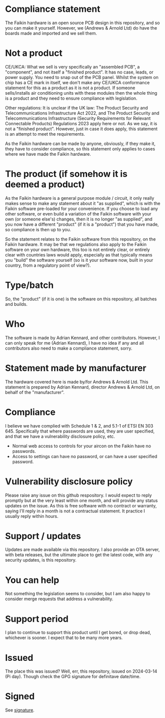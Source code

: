 
# Compliance statement

The Faikin hardware is an open source PCB design in this repository, and so you can make it yourself. However, we (Andrews & Arnold Ltd) do have the boards made and imported and we sell them.

# Not a product

CE/UKCA: What we sell is very specifically an "assembled PCB", a "component", and not itself a "finished product". It has no case, leads, or power supply. You need to snap out of the PCB panel. Whilst the system on chip has a CE mark in itself, we don't make any CE/UKCA conformance statement for this as a product as it is not a product. If someone sells/installs air conditioning units with these modules then the whole thing is a product and they need to ensure compliance with legislation.

Other regulations: It is unclear if the UK law: The Product Security and Telecommunications Infrastructure Act 2022, and  The Product Security and Telecommunications Infrastructure (Security Requirements for Relevant Connectable Products) Regulations 2023 apply here or not. As we say, it is not a "finished product". However, just in case it does apply, this statement is an attempt to meet the requirements.

As the Faikin hardware can be made by anyone, obviously, if they make it, they have to consider compliance, so this statement only applies to cases where we have made the Faikin hardware.

# The product (if somehow it is deemed a product)

As the Faikin hardware is a general purpose module / circuit, it only really makes sense to make any statement about it "as supplied", which is with the Faikin software pre-loaded for your convenience. If you choose to load any other software, or even build a variation of the Faikin software with your own (or someone else's) changes, then it is no longer "as supplied", and you now have a different "product" (if it is a "product") that you have made, so compliance is then up to you.

So the statement relates to the Faikin software from this repository, on the Faikin hardware. It may be that we regulations also apply to the Faikin software on your own hardware, this too is not entirely clear, or entirely clear with countries laws would apply, especially as that typically means you "build" the software yourself (so is it your software now, built in your country, from a regulatory point of view?).

# Type/batch

So, the "product" (if it is one) is the software on this repository, all batches and builds.

# Who

The software is made by Adrian Kennard, and other contributors. However, I can only speak for me (Adrian Kennard), I have no idea if any and all contributors also need to make a compliance statement, sorry.

# Statement made by manufacturer

The hardware covered here is made by/for Andrews & Arnold Ltd. This statement is prepared by Adrian Kennard, director Andrews & Arnold Ltd, on behalf of the "manufacturer".

# Compliance

I believe we have complied with Schedule 1 & 2, and 5.1-1 of ETSI EN 303 645. Specifically that where passwords are used, they are user specified, and that we have a vulnerability disclosure policy, etc.

- Normal web access to controls for your aircon on the Faikin have no passwords.
- Access to settings can have no password, or can have a user specified password.

# Vulnerability disclosure policy

Please raise any issue on this github respository. I would expect to reply promptly but at the very least within one month, and will provide any status updates on the issue. As this is free software with no contract or warranty, saying I'll reply in a month is not a contractual statement. It practice I usually reply within hours.

# Support / updates

Updates are made available via this repository. I also provide an OTA server, with beta releases, but the ultimate place to get the latest code, with any security updates, is this repository.

# You can help

Not something the legislation seems to consider, but I am also happy to consider merge requests that address a vulnerability.

# Support period

I plan to continue to support this product until I get bored, or drop dead, whichever is sooner. I expect that to be many more years.

# Issued

The place this was issued? Well, err, this repository, issued on 2024-03-14 (Pi day). Though check the GPG signature for definitave date/time.

# Signed

See [signature](Doc.md.asc).
